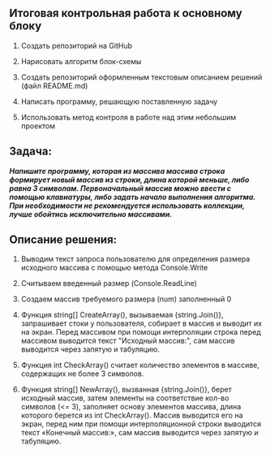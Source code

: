 ## **Итоговая контрольная работа к основному блоку**

1. Создать репозиторий на GitHub

2.  Нарисовать алгоритм блок-схемы

3. Создать репозиторий оформленным текстовым описанием решений (файл README.md)

4. Написать программу, решающую поставленную задачу

5. Использовать метод контроля в работе над этим небольшим проектом


## Задача:
**_Напишите программу, которая из массива массива строка формирует новый массив из строки, длина которой меньше, либо равна 3 символам. Первоначальный массив можно ввести с помощью клавиатуры, либо задать начало выполнения алгоритма. При необходимости не рекомендуется использовать коллекции, лучше обойтись исключительно массивами._**

## Описание решения:

1. Выводим текст запроса пользователю для определения размера исходного массива с помощью метода Console.Write

2. Считываем введенный размер (Console.ReadLine)

3. Создаем массив требуемого размера (num) заполненный 0

4. Функция string[] CreateArray(), вызываемая {string.Join()}, запрашивает стоки у пользователя, собирает в массив и выводит их на экран. Перед массивом при помощи интерполяции строка перед массивом выводится текст "Исходный массив:", сам массив выводится через запятую и табуляцию.

5. Функция int CheckArray() считает количество элементов в массиве, содержащих не более 3 символов.

6. Функция string[] NewArray(), вызванная {string.Join()}, берет исходный массив, затем элементы на соответствие кол-во символов (<= 3), заполняет основу элементов массива, длина которого берется из int CheckArray(). Массив выводится его на экран, перед ним при помощи интерполяционной строки выводится текст «Конечный массив:», сам массив выводится через запятую и табуляцию.